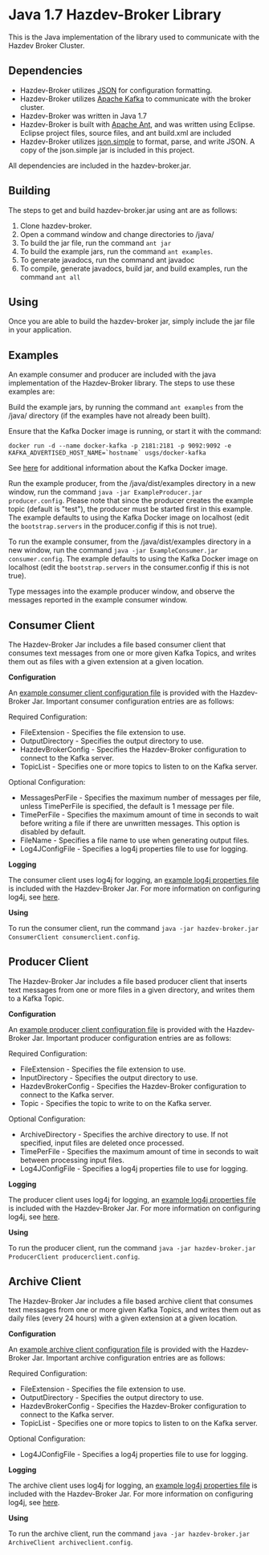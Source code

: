 # Java 1.7 Hazdev-Broker Library

This is the Java implementation of the library used to communicate with the
Hazdev Broker Cluster.

Dependencies
------
* Hazdev-Broker utilizes [JSON](www.json.org) for configuration formatting.
* Hazdev-Broker utilizes [Apache Kafka](http://kafka.apache.org/) to
communicate with the broker cluster.
* Hazdev-Broker was written in Java 1.7
* Hazdev-Broker is built with [Apache Ant](http://ant.apache.org/), and was
written using Eclipse.  Eclipse project files, source files, and ant build.xml
are included
* Hazdev-Broker utilizes [json.simple](http://code.google.com/p/json-simple/) to
format, parse, and write JSON.  A copy of the json.simple jar is included in
this project.

All dependencies are included in the hazdev-broker.jar.

Building
------
The steps to get and build hazdev-broker.jar using ant are as follows:
1. Clone hazdev-broker.
2. Open a command window and change directories to /java/
3. To build the jar file, run the command `ant jar`
4. To build the example jars, run the command `ant examples`.
5. To generate javadocs, run the command ant javadoc
6. To compile, generate javadocs, build jar, and build examples, run the command
`ant all`

Using
-----
Once you are able to build the hazdev-broker jar, simply include the jar file in
your application.

Examples
-----
An example consumer and producer are included with the java implementation of
the Hazdev-Broker library.  The steps to use these examples are:

Build the example jars, by running the command `ant examples` from the /java/
directory (if the examples have not already been built).

Ensure that the Kafka Docker image is running, or start it with the command:
```
docker run -d --name docker-kafka -p 2181:2181 -p 9092:9092 -e KAFKA_ADVERTISED_HOST_NAME=`hostname` usgs/docker-kafka
```

See [here](../README.md) for additional information about the Kafka Docker image.

Run the example producer, from the /java/dist/examples directory in a new
window, run the command `java -jar ExampleProducer.jar producer.config`.  Please
note that since the producer creates the example topic (default is "test"), the
producer must be started first in this example.  The example defaults to using
the Kafka Docker image on localhost (edit the `bootstrap.servers` in  the
producer.config if this is not true).

To run the example consumer, from the /java/dist/examples directory in a new
window, run the command `java -jar ExampleConsumer.jar consumer.config`. The
example defaults to using the Kafka Docker image on localhost (edit the
`bootstrap.servers` in  the consumer.config if this is not true).

Type messages into the example producer window, and observe the messages reported
in the example consumer window.

Consumer Client
-----

The Hazdev-Broker Jar includes a file based consumer client that consumes text
messages from one or more given Kafka Topics, and writes them out as files with
a given extension at a given location.

**Configuration**

An [example consumer client configuration file](config/consumerclient/consumerclient.config)
is provided with the Hazdev-Broker Jar.  Important consumer configuration
entries are as follows:

Required Configuration:
* FileExtension - Specifies the file extension to use.
* OutputDirectory - Specifies the output directory to use.
* HazdevBrokerConfig - Specifies the Hazdev-Broker configuration to connect to
the Kafka server.
* TopicList - Specifies one or more topics to listen to on the Kafka server.

Optional Configuration:
* MessagesPerFile - Specifies the maximum number of messages per file, unless
TimePerFile is specified, the default is 1 message per file.
* TimePerFile - Specifies the maximum amount of time in seconds to wait before
writing a file if there are unwritten messages. This option is disabled by
default.
* FileName - Specifies a file name to use when generating output files.
* Log4JConfigFile - Specifies a log4j properties file to use for logging.

**Logging**

The consumer client uses log4j for logging, an [example log4j properties file](config/consumerclient/consumerclient.log4j.properties)
is included with the Hazdev-Broker Jar.  For more information on configuring
log4j, see [here](http://logging.apache.org/log4j/1.2/manual.html).

**Using**

To run the consumer client, run the command `java -jar hazdev-broker.jar ConsumerClient consumerclient.config`.

Producer Client
-----

The Hazdev-Broker Jar includes a file based producer client that inserts text
messages from one or more files in a given directory, and writes them to a
Kafka Topic.

**Configuration**

An [example producer client configuration file](config/producerclient/producerclient.config)
is provided with the Hazdev-Broker Jar.  Important producer configuration
entries are as follows:

Required Configuration:
* FileExtension - Specifies the file extension to use.
* InputDirectory - Specifies the output directory to use.
* HazdevBrokerConfig - Specifies the Hazdev-Broker configuration to connect to
the Kafka server.
* Topic - Specifies the topic to write to on the Kafka server.

Optional Configuration:
* ArchiveDirectory - Specifies the archive directory to use. If not specified,
input files are deleted once processed.
* TimePerFile - Specifies the maximum amount of time in seconds to wait between
processing input files.
* Log4JConfigFile - Specifies a log4j properties file to use for logging.

**Logging**

The producer client uses log4j for logging, an [example log4j properties file](config/producerclient/producerclient.log4j.properties)
is included with the Hazdev-Broker Jar.  For more information on configuring
log4j, see [here](http://logging.apache.org/log4j/1.2/manual.html).

**Using**

To run the producer client, run the command `java -jar hazdev-broker.jar ProducerClient producerclient.config`.

Archive Client
-----

The Hazdev-Broker Jar includes a file based archive client that consumes text
messages from one or more given Kafka Topics, and writes them out as daily files
(every 24 hours) with a given extension at a given location.

**Configuration**

An [example archive client configuration file](config/archiveclient/archiveclient.config)
is provided with the Hazdev-Broker Jar.  Important archive configuration
entries are as follows:

Required Configuration:
* FileExtension - Specifies the file extension to use.
* OutputDirectory - Specifies the output directory to use.
* HazdevBrokerConfig - Specifies the Hazdev-Broker configuration to connect to
the Kafka server.
* TopicList - Specifies one or more topics to listen to on the Kafka server.

Optional Configuration:
* Log4JConfigFile - Specifies a log4j properties file to use for logging.

**Logging**

The archive client uses log4j for logging, an [example log4j properties file](config/archiveclient/archiveclient.log4j.properties)
is included with the Hazdev-Broker Jar.  For more information on configuring
log4j, see [here](http://logging.apache.org/log4j/1.2/manual.html).

**Using**

To run the archive client, run the command `java -jar hazdev-broker.jar ArchiveClient archiveclient.config`.
